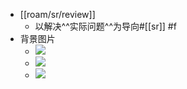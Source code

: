 - [[roam/sr/review]]
    - 以解决^^实际问题^^为导向#[[sr]] #f
- 背景图片
    - ![](https://firebasestorage.googleapis.com/v0/b/firescript-577a2.appspot.com/o/imgs%2Fapp%2Fxinyiheng%2FAEgKzCmePz.jpeg?alt=media&token=1604225f-9a7c-4a7c-ba2d-3a936faeab6a)
    - ![](https://firebasestorage.googleapis.com/v0/b/firescript-577a2.appspot.com/o/imgs%2Fapp%2Fxinyiheng%2FNEqteuKXNg.jpg?alt=media&token=cccd33f3-6911-4f2c-9f3c-2421bd6fa07c)
    - ![](https://firebasestorage.googleapis.com/v0/b/firescript-577a2.appspot.com/o/imgs%2Fapp%2Fxinyiheng%2F0U476lysxL.jpeg?alt=media&token=6d259efa-758c-45a4-a7ae-0a913ae850c8)
